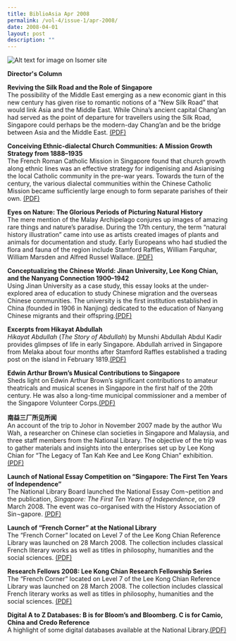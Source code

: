 ```yaml
---
title: BiblioAsia Apr 2008
permalink: /vol-4/issue-1/apr-2008/
date: 2008-04-01
layout: post
description: ""
---
```

![Alt text for image on Isomer site](/images/covers/ba4-1.jpg)

**Director's Column**<br>

**Reviving the Silk Road and the Role of Singapore**<br>The possibility of the Middle East emerging as a new economic giant in this new century has given rise to romantic notions of a “New Silk Road” that would link Asia and the Middle East. While China’s ancient capital Chang’an had served as the point of departure for travellers using the Silk Road, Singapore could perhaps be the modern-day Chang’an and be the bridge between Asia and the Middle East. [(PDF)](/files/pdf/vol-4/issue-1/v4-issue1_RevivingSilkRoad.pdf)

**Conceiving Ethnic-dialectal Church Communities: A Mission Growth Strategy from 1888–1935**<br>The French Roman Catholic Mission in Singapore found that church growth along ethnic lines was an effective strategy for indigenising and Asianising the local Catholic community in the pre-war years. Towards the turn of the century, the various dialectal communities within the Chinese Catholic Mission became sufficiently large enough to form separate parishes of their own. [(PDF)](/files/pdf/vol-4/issue-1/v4-issue1_EthnicDialectal.pdf)

**Eyes on Nature: The Glorious Periods of Picturing Natural History**<br>The mere mention of the Malay Archipelago conjures up images of amazing rare things and nature’s paradise. During the 17th century, the term “natural history illustration” came into use as artists created images of plants and animals for documentation and study. Early Europeans who had studied the flora and fauna of the region include Stamford Raffles, William Farquhar, William Marsden and Alfred Russel Wallace. [(PDF)](/files/pdf/vol-4/issue-1/v4-issue1_EyesNature2.pdf)

**Conceptualizing the Chinese World: Jinan University, Lee Kong Chian, and the Nanyang Connection 1900–1942**<br>Using Jinan University as a case study, this essay looks at the under-explored area of education to study Chinese migration and the overseas Chinese communities. The university is the first institution established in China (founded in 1906 in Nanjing) dedicated to the education of Nanyang Chinese migrants and their offspring.[(PDF)](/files/pdf/vol-4/issue-1/v4-issue1_JinanUniversity.pdf)

**Excerpts from Hikayat Abdullah**<br>*Hikayat Abdullah* (*The Story of Abdullah*) by Munshi Abdullah Abdul Kadir provides glimpses of life in early Singapore. Abdullah arrived in Singapore from Melaka about four months after Stamford Raffles established a trading post on the island in February 1819.[(PDF)](/files/pdf/vol-4/issue-1/v4-issue1_HikayatAbdullah.pdf)

**Edwin Arthur Brown’s Musical Contributions to Singapore**<br>Sheds light on Edwin Arthur Brown’s significant contributions to amateur theatricals and musical scenes in Singapore in the first half of the 20th century. He was also a long-time municipal commissioner and a member of the Singapore Volunteer Corps.[(PDF)](/files/pdf/vol-4/issue-1/v4-issue1_EdwinBrown.pdf)

**南益三厂所见所闻**<br>An account of the trip to Johor in November 2007 made by the author Wu Wah, a researcher on Chinese clan societies in Singapore and Malaysia, and three staff members from the National Library. The objective of the trip was to gather materials and insights into the enterprises set up by Lee Kong Chian for “The Legacy of Tan Kah Kee and Lee Kong Chian” exhibition.[(PDF)](/files/pdf/vol-4/issue-1/v4-issue1_Chinese2.pdf)

**Launch of National Essay Competition on “Singapore: The
First Ten Years of Independence”**<br>The National Library Board launched the National Essay Com¬petition and the publication, *Singapore: The First Ten Years of Independence*, on 29 March 2008. The event was co-organised with the History Association of Sin¬gapore. [(PDF)](/files/pdf/vol-4/issue-1/v4-issue1_NationalEssay.pdf)

**Launch of “French Corner” at the National Library**<br>The “French Corner” located on Level 7 of the Lee Kong Chian Reference Library was launched on 28 March 2008. The collection includes classical French literary works as well as titles in philosophy, humanities and the social sciences. [(PDF)](/files/pdf/vol-4/issue-1/v4-issue1_FrenchCorner.pdf)

**Research Fellows 2008: Lee Kong Chian Research Fellowship Series**<br>The “French Corner” located on Level 7 of the Lee Kong Chian Reference Library was launched on 28 March 2008. The collection includes classical French literary works as well as titles in philosophy, humanities and the social sciences. [(PDF)](/files/pdf/vol-4/issue-1/v4-issue1_ResearchFellows2008.pdf)

**Digital A to Z Databases: B is for Bloom’s and Bloomberg. C is for Camio, China and Credo Reference**<br>A highlight of some digital databases available at the National Library.[(PDF)](/files/pdf/vol-4/issue-1/v4-issue1_DigitalA-Z.pdf)